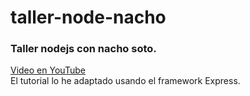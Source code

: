 taller-node-nacho
=================

<h3>Taller nodejs con nacho soto.</h3><a href="http://www.youtube.com/watch?v=E1FcQPYoZZk">Video en YouTube</a><br />El tutorial lo he adaptado usando el framework Express.
